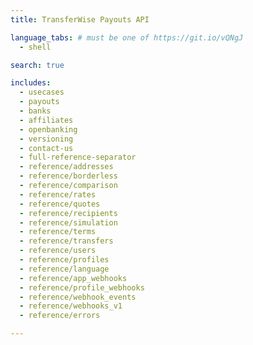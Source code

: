 ```yaml
---
title: TransferWise Payouts API

language_tabs: # must be one of https://git.io/vQNgJ
  - shell

search: true

includes:
  - usecases
  - payouts
  - banks
  - affiliates
  - openbanking
  - versioning
  - contact-us
  - full-reference-separator
  - reference/addresses
  - reference/borderless
  - reference/comparison
  - reference/rates
  - reference/quotes
  - reference/recipients
  - reference/simulation
  - reference/terms
  - reference/transfers
  - reference/users
  - reference/profiles
  - reference/language
  - reference/app_webhooks
  - reference/profile_webhooks
  - reference/webhook_events
  - reference/webhooks_v1
  - reference/errors

---
```

